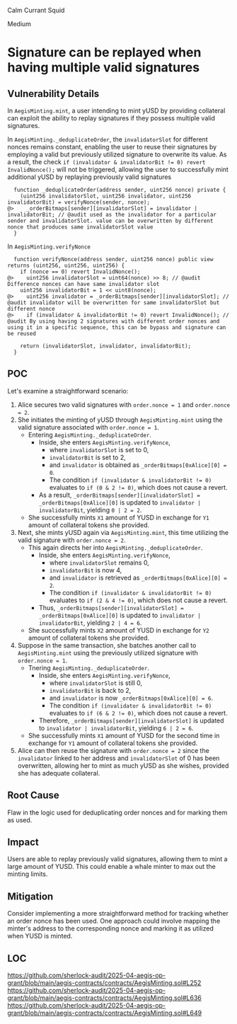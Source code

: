 Calm Currant Squid

Medium

# Signature can be replayed when having multiple valid signatures

## Vulnerability Details 

In `AegisMinting.mint`, a user intending to mint yUSD by providing collateral can exploit the ability to replay signatures if they possess multiple valid signatures.

In `AegisMinting._deduplicateOrder`, the `invalidatorSlot` for different nonces remains constant, enabling the user to reuse their signatures by employing a valid but previously utilized signature to overwrite its value. As a result, the check `if (invalidator & invalidatorBit != 0) revert InvalidNonce();` will not be triggered, allowing the user to successfully mint additional yUSD by replaying previously valid signatures

```solidity
  function _deduplicateOrder(address sender, uint256 nonce) private {
    (uint256 invalidatorSlot, uint256 invalidator, uint256 invalidatorBit) = verifyNonce(sender, nonce);
@>    _orderBitmaps[sender][invalidatorSlot] = invalidator | invalidatorBit; // @audit used as the invalidator for a particular sender and invalidatorSlot. value can be overwritten by different nonce that produces same invalidatorSlot value
  }
```

In `AegisMinting.verifyNonce`

```solidity
  function verifyNonce(address sender, uint256 nonce) public view returns (uint256, uint256, uint256) {
    if (nonce == 0) revert InvalidNonce();
@>    uint256 invalidatorSlot = uint64(nonce) >> 8; // @audit Difference nonces can have same invalidator slot
    uint256 invalidatorBit = 1 << uint8(nonce);
@>    uint256 invalidator = _orderBitmaps[sender][invalidatorSlot]; // @audit invalidator will be overwritten for same invalidatorSlot but different nonce
@>    if (invalidator & invalidatorBit != 0) revert InvalidNonce(); // @audit By using having 2 signatures with different order nonces and using it in a specific sequence, this can be bypass and signature can be reused

    return (invalidatorSlot, invalidator, invalidatorBit);
  }
```

## POC

Let's examine a straightforward scenario:

1. Alice secures two valid signatures with `order.nonce = 1` and `order.nonce = 2`.
2. She initiates the minting of yUSD through `AegisMinting.mint` using the valid signature associated with `order.nonce = 1`.
    - Entering `AegisMinting._deduplicateOrder`.
        - Inside, she enters `AegisMinting.verifyNonce`, 
            - where `invalidatorSlot` is set to 0,
            - `invalidatorBit` is set to 2,
            - and `invalidator` is obtained as `_orderBitmaps[0xAlice][0] = 0`.
            - The condition `if (invalidator & invalidatorBit != 0)` evaluates to `if (0 & 2 != 0)`, which does not cause a revert.
        - As a result, `_orderBitmaps[sender][invalidatorSlot] = _orderBitmaps[0xAlice][0]` is updated to `invalidator | invalidatorBit`, yielding `0 | 2 = 2`.
    - She successfully mints `X1` amount of YUSD in exchange for `Y1` amount of collateral tokens she provided.
3. Next, she mints yUSD again via `AegisMinting.mint`, this time utilizing the valid signature with `order.nonce = 2`.
    - This again directs her into `AegisMinting._deduplicateOrder`. 
        - Inside, she enters `AegisMinting.verifyNonce`, 
            - where `invalidatorSlot` remains 0,
            - `invalidatorBit` is now 4,
            - and `invalidator` is retrieved as `_orderBitmaps[0xAlice][0] = 2`.
            - The condition `if (invalidator & invalidatorBit != 0)` evaluates to `if (2 & 4 != 0)`, which does not cause a revert.
        - Thus, `_orderBitmaps[sender][invalidatorSlot] = _orderBitmaps[0xAlice][0]` is updated to `invalidator | invalidatorBit`, yielding `2 | 4 = 6`.
    - She successfully mints `X2` amount of YUSD in exchange for `Y2` amount of collateral tokens she provided.    
4. Suppose in the same transaction, she batches another call to `AegisMinting.mint` using the previously utilized signature with `order.nonce = 1`.
    - Tnering `AegisMinting._deduplicateOrder`. 
        - Inside, she enters `AegisMinting.verifyNonce`, 
            - where `invalidatorSlot` is still 0,
            - `invalidatorBit` is back to 2,
            - and `invalidator` is now `_orderBitmaps[0xAlice][0] = 6`.
            - The condition `if (invalidator & invalidatorBit != 0)` evaluates to `if (6 & 2 != 0)`, which does not cause a revert.
        - Therefore, `_orderBitmaps[sender][invalidatorSlot]` is updated to `invalidator | invalidatorBit`, yielding `6 | 2 = 6`.
    - She successfully mints `X1` amount of YUSD for the second time in exchange for `Y1` amount of collateral tokens she provided.
5. Alice can then reuse the signature with `order.nonce = 2` since the `invalidator` linked to her address and `invalidatorSlot` of 0 has been overwritten, allowing her to mint as much yUSD as she wishes, provided she has adequate collateral.

## Root Cause

Flaw in the logic used for deduplicating order nonces and for marking them as used.

## Impact

Users are able to replay previously valid signatures, allowing them to mint a large amount of YUSD. This could enable a whale minter to max out the minting limits.

## Mitigation

Consider implementing a more straightforward method for tracking whether an order nonce has been used. One approach could involve mapping the minter's address to the corresponding nonce and marking it as utilized when YUSD is minted.

## LOC

https://github.com/sherlock-audit/2025-04-aegis-op-grant/blob/main/aegis-contracts/contracts/AegisMinting.sol#L252
https://github.com/sherlock-audit/2025-04-aegis-op-grant/blob/main/aegis-contracts/contracts/AegisMinting.sol#L636
https://github.com/sherlock-audit/2025-04-aegis-op-grant/blob/main/aegis-contracts/contracts/AegisMinting.sol#L649
